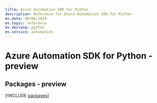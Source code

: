 ```yaml
---
title: Azure Automation SDK for Python
description: Reference for Azure Automation SDK for Python
ms.date: 09/06/2024
ms.topic: reference
ms.devlang: python
ms.service: automation
---
```

# Azure Automation SDK for Python - preview
## Packages - preview
[!INCLUDE [packages](automation-index.md)]